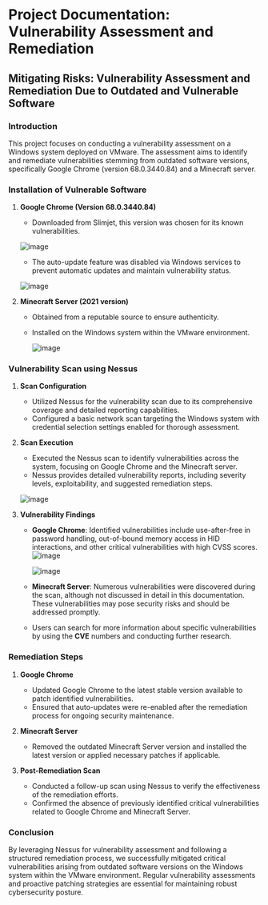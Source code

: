 # Project Documentation: Vulnerability Assessment and Remediation 

## Mitigating Risks: Vulnerability Assessment and Remediation Due to Outdated and Vulnerable Software

### Introduction
This project focuses on conducting a vulnerability assessment on a Windows system deployed on VMware. The assessment aims to identify and remediate vulnerabilities stemming from outdated software versions, specifically Google Chrome (version 68.0.3440.84) and a Minecraft server.

### Installation of Vulnerable Software
1. **Google Chrome (Version 68.0.3440.84)**
   - Downloaded from Slimjet, this version was chosen for its known vulnerabilities.

    ![image](https://github.com/ijlal321/Cyber-Security-Projects/assets/103317626/aefa2981-e8d1-47df-9ea2-b16b047e6c5c)

   - The auto-update feature was disabled via Windows services to prevent automatic updates and maintain vulnerability status.
   
   ![image](https://github.com/ijlal321/Cyber-Security-Projects/assets/103317626/7cddee3a-8519-4810-9344-679c77ee4fb6)

3. **Minecraft Server (2021 version)**
   - Obtained from a reputable source to ensure authenticity.
   - Installed on the Windows system within the VMware environment.
  
     ![image](https://github.com/ijlal321/Cyber-Security-Projects/assets/103317626/b7fa6675-af91-4b73-b2d9-8ec0174ca9dd)


### Vulnerability Scan using Nessus
1. **Scan Configuration**
   - Utilized Nessus for the vulnerability scan due to its comprehensive coverage and detailed reporting capabilities.
   - Configured a basic network scan targeting the Windows system with credential selection settings enabled for thorough assessment.

2. **Scan Execution**
   - Executed the Nessus scan to identify vulnerabilities across the system, focusing on Google Chrome and the Minecraft server.
   - Nessus provides detailed vulnerability reports, including severity levels, exploitability, and suggested remediation steps.
   
   ![image](https://github.com/ijlal321/Cyber-Security-Projects/assets/103317626/d4f58016-c361-4258-bb7f-e3bf3208f9e9)


3. **Vulnerability Findings**
   - **Google Chrome**: Identified vulnerabilities include use-after-free in password handling, out-of-bound memory access in HID interactions, and other critical vulnerabilities with high CVSS scores.
     ![image](https://github.com/ijlal321/Cyber-Security-Projects/assets/103317626/57aae1a3-a6b1-4285-b884-9ef830d73c9d)

     ![image](https://github.com/ijlal321/Cyber-Security-Projects/assets/103317626/fdb6c81d-15d2-48e4-8e3d-c2864ef9aeca)

   - **Minecraft Server**: Numerous vulnerabilities were discovered during the scan, although not discussed in detail in this documentation. These vulnerabilities may pose security risks and should be addressed promptly.
   - Users can search for more information about specific vulnerabilities by using the **CVE** numbers and conducting further research.

### Remediation Steps
1. **Google Chrome**
   - Updated Google Chrome to the latest stable version available to patch identified vulnerabilities.
   - Ensured that auto-updates were re-enabled after the remediation process for ongoing security maintenance.

2. **Minecraft Server**
   - Removed the outdated Minecraft Server version and installed the latest version or applied necessary patches if applicable.

3. **Post-Remediation Scan**
   - Conducted a follow-up scan using Nessus to verify the effectiveness of the remediation efforts.
   - Confirmed the absence of previously identified critical vulnerabilities related to Google Chrome and Minecraft Server.

### Conclusion
By leveraging Nessus for vulnerability assessment and following a structured remediation process, we successfully mitigated critical vulnerabilities arising from outdated software versions on the Windows system within the VMware environment. Regular vulnerability assessments and proactive patching strategies are essential for maintaining robust cybersecurity posture.
